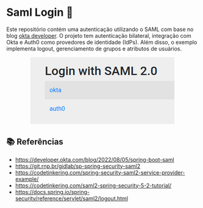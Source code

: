 # Saml Login 🌱

Este repositório contém uma autenticação utilizando o SAML com base no blog [okta developer](https://developer.okta.com/blog/2022/08/05/spring-boot-saml). O projeto tem autenticação bilateral, integração com Okta e Auth0 como provedores de identidade (IdPs). Além disso, o exemplo implementa logout, gerenciamento de grupos e atributos de usuários.


<p align="center">
  <img src="src/main/resources/assets/login.png" alt="Tela de Login">
</p>

## 📚 Referências 

- https://developer.okta.com/blog/2022/08/05/spring-boot-saml
- https://git.rnp.br/gidlab/sp-spring-security-saml2
- https://codetinkering.com/spring-security-saml2-service-provider-example/
- https://codetinkering.com/saml2-spring-security-5-2-tutorial/
- https://docs.spring.io/spring-security/reference/servlet/saml2/logout.html
